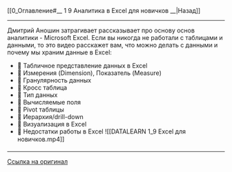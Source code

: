 [[0_Оглавление#__ 1 9 Аналитика в Excel для новичков __|Назад]]
___
Дмитрий Аношин затрагивает рассказывает про основу основ аналитики - Microsoft Excel. 
Если вы никогда не работали с таблицами и данными, то это видео расскажет вам, что можно делать с данными и почему мы храним данные в Excel: 
- 📌 Табличное представление данных в Excel 
- 📌 Измерения (Dimension), Показатель (Measure) 
- 📌 Гранулярность данных 
- 📌 Кросс таблица 
- 📌 Тип данных 
- 📌 Вычисляемые поля 
- 📌 Pivot таблицы 
- 📌 Иерархия/drill-down 
- 📌 Визуализация в Excel 
- 📌 Недостатки работы в Excel
![[DATALEARN 1_9 Excel для новичков.mp4]]
___
[Ссылка на оригинал](https://www.youtube.com/watch?v=3ncC-l-nkOo&list=PLkcP_moW_BpP2w9ZPqW3MGaIfrX2o5MPa&index=9)